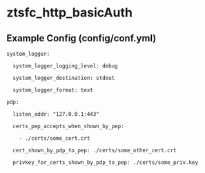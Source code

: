# ztsfc_http_basicAuth

## Example Config (config/conf.yml)
    system_logger:

      system_logger_logging_level: debug

      system_logger_destination: stdout

      system_logger_format: text

    pdp:
  
      listen_addr: "127.0.0.1:443"
  
      certs_pep_accepts_when_shown_by_pep:
  
        - ./certs/some_cert.crt
  
      cert_shown_by_pdp_to_pep: ./certs/some_other_cert.crt
  
      privkey_for_certs_shown_by_pdp_to_pep: ./certs/some_priv.key
